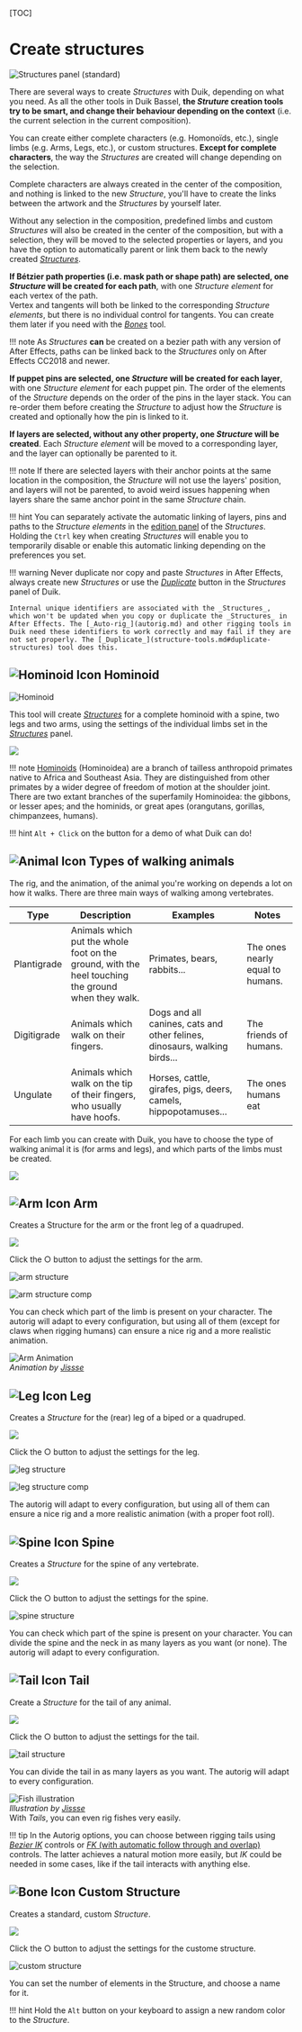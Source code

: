[TOC]

# Create structures

![Structures panel (standard)](img/duik-screenshots/S-Rigging/S-Rigging-Structures/Structures.PNG)

There are several ways to create _Structures_ with Duik, depending on what you need. As all the other tools in Duik Bassel, **the _Struture_ creation tools try to be smart, and change their behaviour depending on the context** (i.e. the current selection in the current composition).

You can create either complete characters (e.g. Homonoïds, etc.), single limbs (e.g. Arms, Legs, etc.), or custom structures. **Except for complete characters**, the way the _Structures_ are created will change depending on the selection.

Complete characters are always created in the center of the composition, and nothing is linked to the new _Structure_, you'll have to create the links between the artwork and the *Structures* by yourself later.

Without any selection in the composition, predefined limbs and custom _Structures_ will also be created in the center of the composition, but with a selection, they will be moved to the selected properties or layers, and you have the option to automatically parent or link them back to the newly created [*Structures*](structure-tools.md#edit-structures).

**If Bétzier path properties (i.e. mask path or shape path) are selected, one _Structure_ will be created for each path**, with one _Structure element_ for each vertex of the path.  
Vertex and tangents will both be linked to the corresponding _Structure elements_, but there is no individual control for tangents. You can create them later if you need with the [_Bones_](bones.md) tool.

!!! note
    As _Structures_ **can** be created on a bezier path with any version of After Effects, paths can be linked back to the _Structures_ only on After Effects CC2018 and newer.

**If puppet pins are selected, one *Structure* will be created for each layer**, with one _Structure element_ for each puppet pin. The order of the elements of the _Structure_ depends on the order of the pins in the layer stack. You can re-order them before creating the _Structure_ to adjust how the _Structure_ is created and optionally how the pin is linked to it.  

**If layers are selected, without any other property, one _Structure_ will be created**. Each _Structure element_ will be moved to a corresponding layer, and the layer can optionally be parented to it.

!!! note
    If there are selected layers with their anchor points at the same location in the composition, the _Structure_ will not use the layers' position, and layers will not be parented, to avoid weird issues happening when layers share the same anchor point in the same _Structure_ chain.

!!! hint
    You can separately activate the automatic linking of layers, pins and paths to the _Structure elements_ in the [edition panel](structure-tools.md#edit-structures) of the _Structures_.  
    Holding the `Ctrl` key when creating *Structures* will enable you to temporarily disable or enable this automatic linking depending on the preferences you set.

!!! warning
    Never duplicate nor copy and paste _Structures_ in After Effects, always create new _Structures_ or use the [_Duplicate_](structure-tools.md#duplicate-structures) button in the _Structures_ panel of Duik.

    Internal unique identifiers are associated with the _Structures_, which won't be updated when you copy or duplicate the _Structures_ in After Effects. The [_Auto-rig_](autorig.md) and other rigging tools in Duik need these identifiers to work correctly and may fail if they are not set properly. The [_Duplicate_](structure-tools.md#duplicate-structures) tool does this.

## ![Hominoid Icon](img/duik-icons/humanoid-icon-r.png) Hominoid

![Hominoid](img/duik-screenshots/S-Rigging/S-Rigging-Structures/Hominoid.PNG)

This tool will create *[Structures](structures.md)* for a complete hominoid with a spine, two legs and two arms, using the settings of the individual limbs set in the *[Structures](structures.md)* panel.

![](img/examples/hominoid.png)

!!! note
    [Hominoids](https://en.wikipedia.org/wiki/Ape) (Hominoidea) are a branch of tailless anthropoid primates native to Africa and Southeast Asia.
    They are distinguished from other primates by a wider degree of freedom of motion at the shoulder joint.
    There are two extant branches of the superfamily Hominoidea: the gibbons, or lesser apes; and the hominids, or great apes (orangutans, gorillas, chimpanzees, humans).

!!! hint
    `Alt + Click` on the button for a demo of what Duik can do!

## ![Animal Icon](img/duik-icons/animal-icon-r.png)  Types of walking animals

The rig, and the animation, of the animal you're working on depends a lot on how it walks. There are three main ways of walking among vertebrates.

Type | Description | Examples | Notes
-----|-------------|----------|------
Plantigrade | Animals which put the whole foot on the ground, with the heel touching the ground when they walk. | Primates, bears, rabbits... | The ones nearly equal to humans.
Digitigrade | Animals which walk on their fingers. | Dogs and all canines, cats and other felines, dinosaurs, walking birds... | The friends of humans.
Ungulate | Animals which walk on the tip of their fingers, who usually have hoofs. | Horses, cattle, girafes, pigs, deers, camels, hippopotamuses... | The ones humans eat

For each limb you can create with Duik, you have to choose the type of walking animal it is (for arms and legs), and which parts of the limbs must be created.

![](img/examples/pattes-demo.jpg)

## ![Arm Icon](img/duik-icons/arm-icon-r.png) Arm

Creates a Structure for the arm or the front leg of a quadruped.

![](img/duik-screenshots/S-Rigging/S-Rigging-Structures/arm-options.PNG)

Click the ○ button to adjust the settings for the arm.

![arm structure](img/duik-screenshots/S-Rigging/S-Rigging-Structures/arm-structure.PNG)

![arm structure comp](img/duik-screenshots/S-Rigging/S-Rigging-Structures/arm-structure-comp.png)

You can check which part of the limb is present on your character. The autorig will adapt to every configuration, but using all of them (except for claws when rigging humans) can ensure a nice rig and a more realistic animation.

![Arm Animation](img/examples/parent-structure.gif)  
_Animation by [Jissse](http://jissse.com)_  

## ![Leg Icon](img/duik-icons/leg-icon-r.png) Leg

Creates a *Structure* for the (rear) leg of a biped or a quadruped.

![](img/duik-screenshots/S-Rigging/S-Rigging-Structures/leg-options.PNG)

Click the ○ button to adjust the settings for the leg.

![leg structure](img/duik-screenshots/S-Rigging/S-Rigging-Structures/leg-structure.PNG)

![leg structure comp](img/duik-screenshots/S-Rigging/S-Rigging-Structures/leg-structure-comp.png)

The autorig will adapt to every configuration, but using all of them can ensure a nice rig and a more realistic animation (with a proper foot roll).

## ![Spine Icon](img/duik-icons/spine-icon-r.png) Spine

Creates a *Structure* for the spine of any vertebrate.

![](img/duik-screenshots/S-Rigging/S-Rigging-Structures/spine-options.PNG)

Click the ○ button to adjust the settings for the spine.

![spine structure](img/duik-screenshots/S-Rigging/S-Rigging-Structures/spine-structure.PNG)

You can check which part of the spine is present on your character.
You can divide the spine and the neck in as many layers as you want (or none).
The autorig will adapt to every configuration.

## ![Tail Icon](img/duik-icons/tail-icon-r.png) Tail

Create a *Structure* for the tail of any animal.

![](img/duik-screenshots/S-Rigging/S-Rigging-Structures/spine-options.PNG)

Click the ○ button to adjust the settings for the tail.

![tail structure](img/duik-screenshots/S-Rigging/S-Rigging-Structures/tail-structure.PNG)

You can divide the tail in as many layers as you want.
The autorig will adapt to every configuration.

![Fish illustration](img/examples/carpes-structures.jpg)  
_Illustration by [Jissse](http://jissse.com)_  
With *Tails*, you can even rig fishes very easily.

!!! tip
    In the Autorig options, you can choose between rigging tails using [*Bezier IK*](autorig.md#bezier-ik-multi-layer-spine-tails) controls or [*FK* (with automatic follow through and overlap)](autorig.md#fk-with-follow-through-overlap-and-drag-tails) controls. The latter achieves a natural motion more easily, but *IK* could be needed in some cases, like if the tail interacts with anything else.

## ![Bone Icon](img/duik-icons/bone-icon-r.png)  Custom Structure

Creates a standard, custom *Structure*.

![](img/duik-screenshots/S-Rigging/S-Rigging-Structures/custom-options.PNG)

Click the ○ button to adjust the settings for the custome structure.

![custom structure](img/duik-screenshots/S-Rigging/S-Rigging-Structures/custom-structure.PNG)

You can set the number of elements in the Structure, and choose a name for it.

!!! hint
    Hold the `Alt` button on your keyboard to assign a new random color to the _Structure_.
